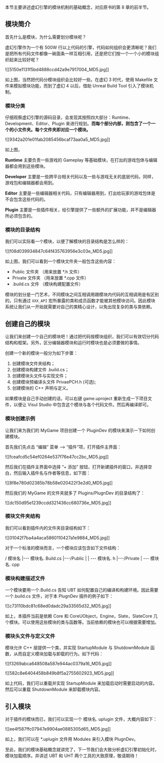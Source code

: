本节主要讲述虚幻引擎的模块机制的基础概念，对应原书的第 8 章的前半节。

## 模块简介

首先什么是模块，为什么需要划分模块呢？

虚幻引擎作为一个有 500W 行以上代码的引擎，代码如何组织会更清晰呢？我们是把所有代码文件都像一碗面条一样互相引用，还是把它们按一个一个小的模块组织起来比较好呢？

![[5150e1131f5bd4888ccd42a9e7917004_MD5.jpg]]

如上图，当然把代码分模块组织会比较好一些。在虚幻 3 时代，使用 Makefile 文件来模拟模块功能，而到了虚幻 4 以后，借助 Unreal Build Tool 引入了模块机制。

### 模块分类

仔细观察虚幻引擎的源码目录，会发现其按照四大部分：Runtime、Development、Editor、Plugin 来进行规划。**而每个部分内部，则包含了一个一个的小文件夹。每个文件夹即对应一个模块。**

![[9342a201e01fab2085456bcaf73aa0a5_MD5.jpg]]

如上图，

**Runtime** 主要负责一些游戏的 Gameplay 等基础模块，在打出的游戏包体与编辑器都会用到这些模块。

**Developer** 主要是一些跨平台相关代码以及一些与游戏无关的底层代码，同样，游戏包和编辑器都会用到。

**Editor** 主要是一些编辑器相关代码，只有编辑器用到，打出给玩家的游戏包体是不会包含这些代码的。

**Plugin** 主要是一些插件相关，给引擎提供了一些额外的扩展功能，并不是编辑器所必须包含的。

### 模块的目录结构

我们可以实际看一个模块，以便了解模块的目录结构是怎么样的：

![[f08d039934847c64f435763956e3c03e_MD5.jpg]]

如上图，我们可以看到一个模块文件夹一般包含这些内容：

*   Public 文件夹 （用来放置 *.h 文件）
*   Private 文件夹 （用来放置 *.cpp 文件）
*   .build.cs 文件 （模块构建配置文件）

模块的划分是一门艺术，不同模块之间互相调用跟模块内代码的互相调用是有区别的。只有通过 `XXX_API` 宏所暴露的类和成员函数才能被其他模块访问。因此模块系统让我们从一开始就需要对自己的类精心设计，以免出现复杂的类与类依赖。

## 创建自己的模块

让我们来创建一个自己的模块吧！通过把代码按模块组织，我们可以有效切分代码结构和框架。另外，区分编辑器模块和运行时模块也是必须要做的事情。

创建一个新的模块一般分为如下步骤：

1.  创建模块文件夹结构；
2.  创建模块构建文件 .build.cs；
3.  创建模块头文件与实现文件；
4.  创建模块预编译头文件 PrivaePCH.h (可选);
5.  创建模块的 C++ 声明与定义。

如果模块是自己手动创建的话，可以右键 game.uproject 重新生成一下项目文件，以便让 Visul Studio 中包含这个模块与各个代码文件。然后再编译即可。

### 模块创建示例

让我们来为我们的 MyGame 项目创建一个 PluginDev 的模块来演示一下如何创建模块。

首先我们先点击 “编辑” 菜单 --> “插件”项，打开插件主界面：

![[fceafcd5c54ef0264e537f76e47cc2bc_MD5.jpg]]

然后我们在插件主界面中选择 “+ 添加” 按钮，打开新建插件的窗口，并选择空白，然后输入插件名与作者等信息，如下图：

![[8f8e780d02385b78b58e020422f3e2d0_MD5.jpg]]

然后我们的 MyGame 的文件夹就多了 Plugins/PlugnDev 的目录结构了：

![[dc150d95e1239ccdd321436cc680736e_MD5.jpg]]

### 模块文件夹结构

我们可以看到插件内的文件夹目录结构如下：

![[01042f7ba4a4aca5860110427a1e9884_MD5.jpg]]

对于一个标准的模块而言，一个模块应该包含如下文件结构：

/ 模块名
|--- 模块名. Build.cs
|---/Public
| | --- 模块名. h
|---/Private
| --- 模块名. cpp

### 模块构建描述文件

一个模块要用一个.Build.cs 告知 UBT 如何配置自己的编译和构建环境。因此需要一个.build.cs 文件，对于本 PlugnDev 插件的例子如下：

![[c73110bdc81c68ed0dadc29a33565d32_MD5.jpg]]

如上，本插件当前是依赖 Core 和 CoreUObject，Engine，Slate，SlateCore 几个模块。可以使用这些模块的类与函数等。当前依赖的模块也可以根据需要增加。

### 模块头文件与定义文件

模块允许 C++ 层提供一个类，并实现 StartupModule 与 ShutdownModule 函数，从而自定义模块加载与卸载的行为。如下代码：

![[f3269abca648508a587e944ac0379a16_MD5.jpg]]

![[582c8e6404458b849b8f5a2755602923_MD5.jpg]]

如上代码，我们可以重载并实现 StartupModule 来加载启动时需要启动的内容。然后可以重载 ShutdownModule 来卸载模块内容。

## 引入模块

对于插件的模块而已，我们可以实现一个 模块名. uplugin 文件，大概内容如下：

![[ee4f587ffc07947e9904ae0885305d65_MD5.jpg]]

如上，我们可以在 *.uplugin 文件用 Modules 来引入模块 PlugnDev。

至此，我们的模块基础概念就讲完了，下一节我们会大致分析虚幻引擎初始化时，模块加载顺序。并讲述 UBT 和 UHT 两个工具的大致原理，敬请期待！